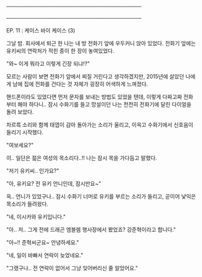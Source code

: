 ────────────────────────────────────

────────────────────────────────────

EP. 11 : 케이스 바이 케이스 (3)

그날 밤. 회사에서 퇴근 한 나는 내 방 전화기 앞에 우두커니 앉아 있었다. 전화기 앞에는 유키씨의 연락처가 적힌 종이 한 장이 놓여있었다.

"와~ 이게 뭐라고 이렇게 긴장 되냐!?"

모르는 사람이 보면 전화기 앞에서 찌질 거린다고 생각하겠지만, 2015년에 살았던 나에게 남에 집에 전화를 건다는 것 자체가 굉장히 어색하게 느껴졌다.

핸드폰이라도 있었다면 먼저 문자를 보내는 방법도 있었을 텐데, 이렇게 다짜고짜 전화부터 해야 하다니.. 잠시 수화기를 들고 망설이던 나는 천천히 전화기에 달린 다이얼을 돌려 보았다.

차르륵 소리와 함께 태엽이 감아 돌아가는 소리가 울리고, 이윽고 수화기에서 신호음이 들리기 시작했다.

"여보세요?"

이.. 일단은 젊은 여성의 목소리다..!! 나는 잠시 목을 가다듬고 말했다.

"저기 유키씨.. 인가요?"

"아, 유키요? 전 유키 언니인데, 잠시만요~"

윽.. 언니가 있었구나.. 잠시 수화기 너머로 유키를 부르는 소리가 들리고, 곧이어 낯익은 목소리가 들려왔다.

"네, 이시카와 유키입니다."

"아.. 저.. 그게 전에 드래곤 엠블렘 행사장에서 봤었죠? 강준혁이라고 합니다."

"아~!! 준혁씨군요~ 안녕하세요."

"네, 일이 바빠서 연락이 늦었네요."

"그랬구나.. 전 연락이 없어서 그냥 잊어버리신 줄 알았어요."
